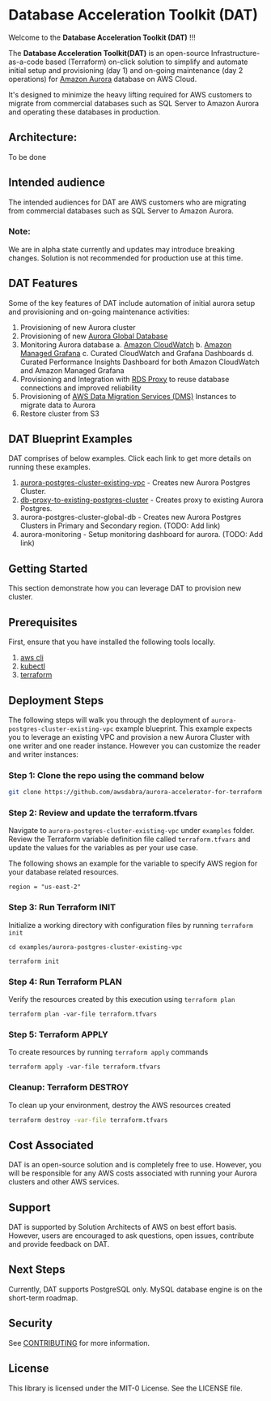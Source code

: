 # Database Acceleration Toolkit (DAT) 
Welcome to the **Database Acceleration Toolkit (DAT)** !!! 

The **Database Acceleration Toolkit(DAT)** is an open-source Infrastructure-as-a-code based (Terraform) on-click solution to simplify and automate initial setup and provisioning (day 1) and on-going maintenance (day 2 operations) for [Amazon Aurora](https://aws.amazon.com/rds/aurora/) database on AWS Cloud. 

It's designed to minimize the heavy lifting required for AWS customers to migrate from commercial databases such as SQL Server to Amazon Aurora and operating these databases in production.

## Architecture: 

To be done 

## Intended audience

The intended audiences for DAT are AWS customers who are migrating from commercial databases such as SQL Server to Amazon Aurora.

### Note: 
We are in alpha state currently and updates may introduce breaking changes. Solution is not recommended for production use at this time.

## DAT Features

Some of the key features of DAT include automation of initial aurora setup and provisioning and on-going maintenance activities:
   1. Provisioning of new Aurora cluster
   2. Provisioning of new [Aurora Global Database](https://aws.amazon.com/rds/aurora/global-database/)
   3. Monitoring Aurora database 
   	a. [Amazon CloudWatch](https://aws.amazon.com/cloudwatch/)
   	b. [Amazon Managed Grafana](https://aws.amazon.com/grafana/)
	c. Curated CloudWatch and Grafana Dashboards
	d. Curated Performance Insights Dashboard for both Amazon CloudWatch and Amazon Managed Grafana
   4. Provisioning and Integration with [RDS Proxy](https://aws.amazon.com/rds/proxy/) to reuse database connections and improved reliability
   5. Provisioning of [AWS Data Migration Services (DMS)](https://aws.amazon.com/dms/) Instances to migrate data to Aurora
   6. Restore cluster from S3

## DAT Blueprint Examples

DAT comprises of below examples. Click each link to get more details on running these examples.
1. [aurora-postgres-cluster-existing-vpc](https://github.com/aws-samples/aws-database-acceleration-toolkit/tree/main/examples/aurora-postgres-cluster-existing-vpc) - Creates new Aurora Postgres Cluster. 
2. [db-proxy-to-existing-postgres-cluster](https://github.com/aws-samples/aws-database-acceleration-toolkit/tree/main/examples/db-proxy-to-existing-postgres-cluster) - Creates proxy to existing Aurora Postgres. 
3. aurora-postgres-cluster-global-db - Creates new Aurora Postgres Clusters in Primary and Secondary region. (TODO: Add link)
4. aurora-monitoring - Setup monitoring dashboard for aurora. (TODO: Add link)

## Getting Started

This section demonstrate how you can leverage DAT to provision new cluster.

## Prerequisites

First, ensure that you have installed the following tools locally.

1. [aws cli](https://docs.aws.amazon.com/cli/latest/userguide/install-cliv2.html)
2. [kubectl](https://kubernetes.io/docs/tasks/tools/)
3. [terraform](https://learn.hashicorp.com/tutorials/terraform/install-cli)

## Deployment Steps

The following steps will walk you through the deployment of `aurora-postgres-cluster-existing-vpc` example blueprint. This example expects you to leverage an existing VPC and provision a new Aurora Cluster with one writer and one reader instance. However you can customize the reader and writer instances:

### Step 1: Clone the repo using the command below

```sh
git clone https://github.com/awsdabra/aurora-accelerator-for-terraform
```

### Step 2: Review and update the terraform.tfvars
Navigate to `aurora-postgres-cluster-existing-vpc` under `examples` folder. Review the Terraform variable definition file called `terraform.tfvars` and update the values for the variables as per your use case. 

The following shows an example for the variable to specify AWS region for your database related resources.
```shell script
region = "us-east-2"
```

### Step 3: Run Terraform INIT
Initialize a working directory with configuration files by running `terraform init` 

```shell script
cd examples/aurora-postgres-cluster-existing-vpc
```

```shell script
terraform init
```

### Step 4: Run Terraform PLAN
Verify the resources created by this execution using `terraform plan`

```shell script
terraform plan -var-file terraform.tfvars
```

### Step 5: Terraform APPLY
To create resources by running `terraform apply` commands

```shell script
terraform apply -var-file terraform.tfvars
```

### Cleanup: Terraform DESTROY

To clean up your environment, destroy the AWS resources created 

```sh
terraform destroy -var-file terraform.tfvars
```

## Cost Associated

DAT is an open-source solution and is completely free to use. However, you will be responsible for any AWS costs associated with running your Aurora clusters and other AWS services.

## Support 

DAT is supported by Solution Architects of AWS on best effort basis. However, users are encouraged to ask questions, open issues, contribute and provide feedback on DAT.

## Next Steps

Currently, DAT supports PostgreSQL only. MySQL database engine is on the short-term roadmap. 

## Security

See [CONTRIBUTING](CONTRIBUTING.md#security-issue-notifications) for more information.

## License

This library is licensed under the MIT-0 License. See the LICENSE file.
